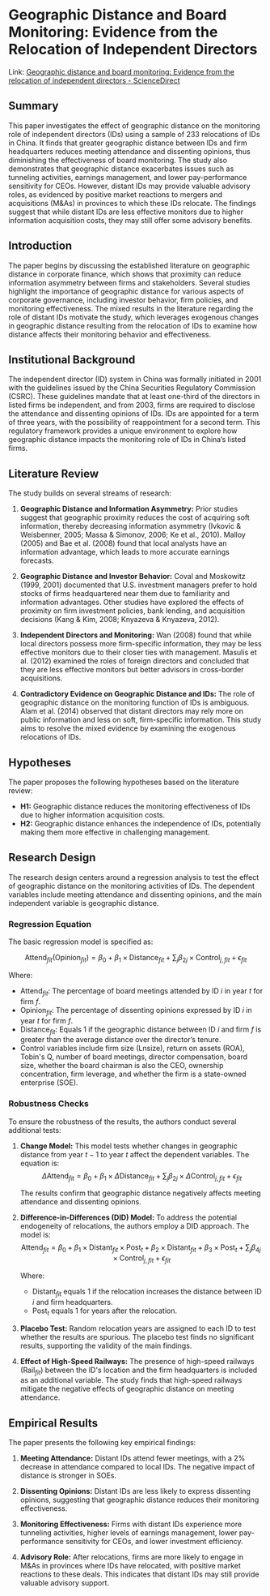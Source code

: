 # Geographic Distance and Board Monitoring: Evidence from the Relocation of Independent Directors

Link: [Geographic distance and board monitoring: Evidence from the relocation of independent directors - ScienceDirect](https://www.sciencedirect.com/science/article/pii/S0929119920302467)

## Summary

This paper investigates the effect of geographic distance on the monitoring role of independent directors (IDs) using a sample of 233 relocations of IDs in China. It finds that greater geographic distance between IDs and firm headquarters reduces meeting attendance and dissenting opinions, thus diminishing the effectiveness of board monitoring. The study also demonstrates that geographic distance exacerbates issues such as tunneling activities, earnings management, and lower pay-performance sensitivity for CEOs. However, distant IDs may provide valuable advisory roles, as evidenced by positive market reactions to mergers and acquisitions (M&As) in provinces to which these IDs relocate. The findings suggest that while distant IDs are less effective monitors due to higher information acquisition costs, they may still offer some advisory benefits.

## Introduction
The paper begins by discussing the established literature on geographic distance in corporate finance, which shows that proximity can reduce information asymmetry between firms and stakeholders. Several studies highlight the importance of geographic distance for various aspects of corporate governance, including investor behavior, firm policies, and monitoring effectiveness. The mixed results in the literature regarding the role of distant IDs motivate the study, which leverages exogenous changes in geographic distance resulting from the relocation of IDs to examine how distance affects their monitoring behavior and effectiveness.

## Institutional Background
The independent director (ID) system in China was formally initiated in 2001 with the guidelines issued by the China Securities Regulatory Commission (CSRC). These guidelines mandate that at least one-third of the directors in listed firms be independent, and from 2003, firms are required to disclose the attendance and dissenting opinions of IDs. IDs are appointed for a term of three years, with the possibility of reappointment for a second term. This regulatory framework provides a unique environment to explore how geographic distance impacts the monitoring role of IDs in China’s listed firms.

## Literature Review
The study builds on several streams of research:

1. **Geographic Distance and Information Asymmetry:** 
   Prior studies suggest that geographic proximity reduces the cost of acquiring soft information, thereby decreasing information asymmetry (Ivkovic & Weisbenner, 2005; Massa & Simonov, 2006; Ke et al., 2010). Malloy (2005) and Bae et al. (2008) found that local analysts have an information advantage, which leads to more accurate earnings forecasts.

2. **Geographic Distance and Investor Behavior:** 
   Coval and Moskowitz (1999, 2001) documented that U.S. investment managers prefer to hold stocks of firms headquartered near them due to familiarity and information advantages. Other studies have explored the effects of proximity on firm investment policies, bank lending, and acquisition decisions (Kang & Kim, 2008; Knyazeva & Knyazeva, 2012).

3. **Independent Directors and Monitoring:** 
   Wan (2008) found that while local directors possess more firm-specific information, they may be less effective monitors due to their closer ties with management. Masulis et al. (2012) examined the roles of foreign directors and concluded that they are less effective monitors but better advisors in cross-border acquisitions.

4. **Contradictory Evidence on Geographic Distance and IDs:** 
   The role of geographic distance on the monitoring function of IDs is ambiguous. Alam et al. (2014) observed that distant directors may rely more on public information and less on soft, firm-specific information. This study aims to resolve the mixed evidence by examining the exogenous relocations of IDs.

## Hypotheses
The paper proposes the following hypotheses based on the literature review:

- **H1:** Geographic distance reduces the monitoring effectiveness of IDs due to higher information acquisition costs.
- **H2:** Geographic distance enhances the independence of IDs, potentially making them more effective in challenging management.

## Research Design
The research design centers around a regression analysis to test the effect of geographic distance on the monitoring activities of IDs. The dependent variables include meeting attendance and dissenting opinions, and the main independent variable is geographic distance.

### Regression Equation
The basic regression model is specified as:

```math
\text{Attend}_{fit} (\text{Opinion}_{fit}) = \beta_0 + \beta_1 \times \text{Distance}_{fit} + \sum_j \beta_{2j} \times \text{Control}_{j,fit} + \epsilon_{fit}
```

Where:
- $\text{Attend}_{fit}$: The percentage of board meetings attended by ID $i$ in year $t$ for firm $f$.
- $\text{Opinion}_{fit}$: The percentage of dissenting opinions expressed by ID $i$ in year $t$ for firm $f$.
- $\text{Distance}_{fit}$: Equals 1 if the geographic distance between ID $i$ and firm $f$ is greater than the average distance over the director’s tenure.
- Control variables include firm size (Lnsize), return on assets (ROA), Tobin's Q, number of board meetings, director compensation, board size, whether the board chairman is also the CEO, ownership concentration, firm leverage, and whether the firm is a state-owned enterprise (SOE).

### Robustness Checks
To ensure the robustness of the results, the authors conduct several additional tests:

1. **Change Model:** 
   This model tests whether changes in geographic distance from year $t-1$ to year $t$ affect the dependent variables. The equation is:
   $$
   \Delta\text{Attend}_{fit} = \beta_0 + \beta_1 \times \Delta\text{Distance}_{fit} + \sum_j \beta_{2j} \times \Delta\text{Control}_{j,fit} + \epsilon_{fit}
   $$
   
   The results confirm that geographic distance negatively affects meeting attendance and dissenting opinions.
   
2. **Difference-in-Differences (DID) Model:** 
   To address the potential endogeneity of relocations, the authors employ a DID approach. The model is:
   $$
   \text{Attend}_{fit} = \beta_0 + \beta_1 \times \text{Distant}_{fit} \times \text{Post}_{t} + \beta_2 \times \text{Distant}_{fit} + \beta_3 \times \text{Post}_{t} + \sum_j \beta_{4j} \times \text{Control}_{j,fit} + \epsilon_{fit}
   $$
   
   Where:
   - $\text{Distant}_{fit}$ equals 1 if the relocation increases the distance between ID $i$ and firm headquarters.
   - $\text{Post}_{t}$ equals 1 for years after the relocation.
   
3. **Placebo Test:** 
   Random relocation years are assigned to each ID to test whether the results are spurious. The placebo test finds no significant results, supporting the validity of the main findings.

4. **Effect of High-Speed Railways:** 
   The presence of high-speed railways ($\text{Rail}_{fit}$) between the ID's location and the firm headquarters is included as an additional variable. The study finds that high-speed railways mitigate the negative effects of geographic distance on meeting attendance.

## Empirical Results

The paper presents the following key empirical findings:

1. **Meeting Attendance:** 
   Distant IDs attend fewer meetings, with a 2% decrease in attendance compared to local IDs. The negative impact of distance is stronger in SOEs.

2. **Dissenting Opinions:** 
   Distant IDs are less likely to express dissenting opinions, suggesting that geographic distance reduces their monitoring effectiveness.

3. **Monitoring Effectiveness:** 
   Firms with distant IDs experience more tunneling activities, higher levels of earnings management, lower pay-performance sensitivity for CEOs, and lower investment efficiency.

4. **Advisory Role:** 
   After relocations, firms are more likely to engage in M&As in provinces where IDs have relocated, with positive market reactions to these deals. This indicates that distant IDs may still provide valuable advisory support.
